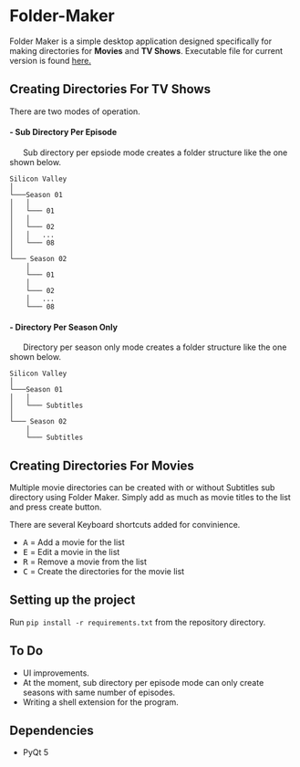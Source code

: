 # Folder-Maker

Folder Maker is a simple desktop application designed specifically for making directories for **Movies** and **TV Shows**.
Executable file for current version is found [here.](https://drive.google.com/open?id=10RHfafooz7Rzosroyq1FQoCPpilAaNIJ)

## Creating Directories For TV Shows

There are two modes of operation. 

#### - Sub Directory Per Episode

&nbsp;&nbsp;&nbsp;&nbsp;&nbsp;&nbsp;Sub directory per epsiode mode creates a folder structure like the one shown below.
```
Silicon Valley
│
└───Season 01
│   │
│   └─── 01
│   │
│   └─── 02
│   │   ...
│   └─── 08
│   
└─── Season 02
    │
    └─── 01
    │
    └─── 02
    │   ...
    └─── 08   
```

#### - Directory Per Season Only

&nbsp;&nbsp;&nbsp;&nbsp;&nbsp;&nbsp;Directory per season only mode creates a folder structure like the one shown below.
```
Silicon Valley
│
└───Season 01
│   │
│   └─── Subtitles
│   
└─── Season 02
    │
    └─── Subtitles
```
## Creating Directories For Movies

Multiple movie directories can be created with or without Subtitles sub directory using Folder Maker. Simply add as much as movie titles to the list and press create button.

There are several Keyboard shortcuts added for convinience. 
- <kbd>A</kbd> = Add a movie for the list
- <kbd>E</kbd> = Edit a movie in the list
- <kbd>R</kbd> = Remove a movie from the list
- <kbd>C</kbd> = Create the directories for the movie list

## Setting up the project
Run 
`pip install -r requirements.txt`
from the repository directory.


## To Do

- UI improvements.
- At the moment, sub directory per episode mode can only create seasons with same number of episodes.
- Writing a shell extension for the program.

## Dependencies

- PyQt 5
